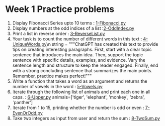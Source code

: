 # Week 1 Practice problems

1. Display Fibonacci Series upto 10 terms : [1-Fibonacci.py](https://github.com/Sidhved/NYU_Data_Science_Bootcamp_Fall-2023/blob/main/Week1/1-Fibonacci.py)
2. Display numbers at the odd indices of a list :[2-OddIndex.py](https://github.com/Sidhved/NYU_Data_Science_Bootcamp_Fall-2023/blob/main/Week1/2-OddIndex.py)
3. Print a list in reverse order : [3-ReverseList.py](https://github.com/Sidhved/NYU_Data_Science_Bootcamp_Fall-2023/blob/main/Week1/3-ReverseList.py)
4. Your task is to count the number of different words in this text : [4-UniqueWords.py](https://github.com/Sidhved/NYU_Data_Science_Bootcamp_Fall-2023/blob/main/Week1/4-UniqueWords.py)\n
string = """ChatGPT has created this text to provide tips on creating interesting paragraphs.
First, start with a clear topic sentence that introduces the main idea.
Then, support the topic sentence with specific details, examples, and evidence.
Vary the sentence length and structure to keep the reader engaged.
Finally, end with a strong concluding sentence that summarizes the main points.
Remember, practice makes perfect!"""
5. Write a function that takes a word as an argument and returns the number of vowels in the word : [5-Vowels.py](https://github.com/Sidhved/NYU_Data_Science_Bootcamp_Fall-2023/blob/main/Week1/5-Vowels.py)
6. Iterate through the following list of animals and print each one in all caps. : [6-Upper.py](https://github.com/Sidhved/NYU_Data_Science_Bootcamp_Fall-2023/blob/main/Week1/6-Upper.py)
  animals=['tiger', 'elephant', 'monkey', 'zebra', 'panther']
7. Iterate from 1 to 15, printing whether the number is odd or even : [7-EvenOrOdd.py](https://github.com/Sidhved/NYU_Data_Science_Bootcamp_Fall-2023/blob/main/Week1/7-EvenOrOdd.py)
8. Take two integers as input from user and return the sum : [8-TwoSum.py](https://github.com/Sidhved/NYU_Data_Science_Bootcamp_Fall-2023/blob/main/Week1/8-TwoSum.py)
